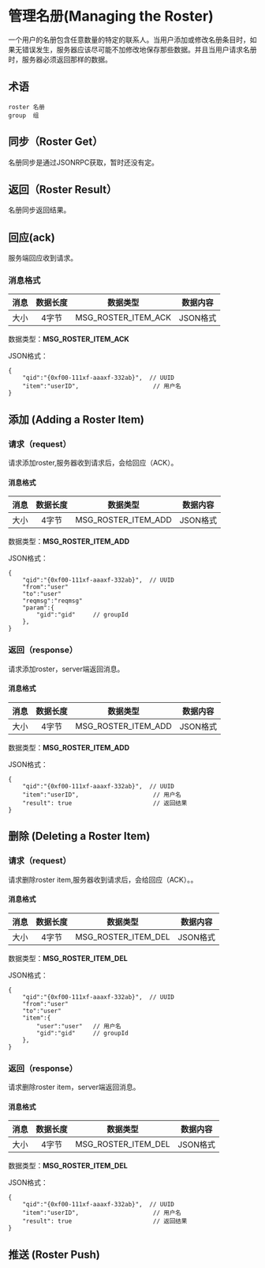 # 管理名册(Managing the Roster)

一个用户的名册包含任意数量的特定的联系人。当用户添加或修改名册条目时，如果无错误发生，服务器应该尽可能不加修改地保存那些数据。并且当用户请求名册时，服务器必须返回那样的数据。
## 术语
	roster 名册
	group  组

## 同步（Roster Get）
名册同步是通过JSONRPC获取，暂时还没有定。

## 返回（Roster Result）
名册同步返回结果。

## 回应(ack)
服务端回应收到请求。

### 消息格式
    
  消息   | 数据长度| 数据类型 | 数据内容    
  |:---: |:----: | :--:      | :------:
  大小    |4字节  | MSG_ROSTER_ITEM_ACK| JSON格式


数据类型：**MSG_ROSTER_ITEM_ACK**
  
  JSON格式：
	     
    {  
        "qid":"{0xf00-111xf-aaaxf-332ab}",  // UUID
        "item":"userID",  					 // 用户名
    }
  

## 添加 (Adding a Roster Item)
### 请求（request）
请求添加roster,服务器收到请求后，会给回应（ACK）。


#### 消息格式
    
  消息   | 数据长度| 数据类型 | 数据内容    
  |:---: |:----: | :--:      | :------:
  大小    |4字节  | MSG_ROSTER_ITEM_ADD| JSON格式


数据类型：**MSG_ROSTER_ITEM_ADD**

JSON格式：
	     
    {  
        "qid":"{0xf00-111xf-aaaxf-332ab}",  // UUID 
        "from":"user"
        "to":"user"
        "reqmsg":"reqmsg"
        "param":{
        	"gid":"gid"		// groupId
        },  					 
    }
    

### 返回（response）

请求添加roster，server端返回消息。
#### 消息格式
    
  消息   | 数据长度| 数据类型 | 数据内容    
  |:---: |:----: | :--:      | :------:
  大小    |4字节  | MSG_ROSTER_ITEM_ADD| JSON格式

数据类型：**MSG_ROSTER_ITEM_ADD**

JSON格式：
	     
    {  
        "qid":"{0xf00-111xf-aaaxf-332ab}",  // UUID 
        "item":"userID",  					 // 用户名
        "result": true					     // 返回结果
    }

## 删除 (Deleting a Roster Item)
### 请求（request）
请求删除roster item,服务器收到请求后，会给回应（ACK）。。

#### 消息格式
    
  消息   | 数据长度| 数据类型 | 数据内容    
  |:---: |:----: | :--:      | :------:
  大小    |4字节  | MSG_ROSTER_ITEM_DEL| JSON格式


数据类型：**MSG_ROSTER_ITEM_DEL**

JSON格式：
	     
    {  
        "qid":"{0xf00-111xf-aaaxf-332ab}",  // UUID 
        "from":"user"
        "to":"user"
        "item":{
        	"user":"user"	// 用户名
        	"gid":"gid"		// groupId
        },    				
    }
    
### 返回（response）

请求删除roster item，server端返回消息。
#### 消息格式
    
  消息   | 数据长度| 数据类型 | 数据内容    
  |:---: |:----: | :--:      | :------:
  大小    |4字节  | MSG_ROSTER_ITEM_DEL| JSON格式

数据类型：**MSG_ROSTER_ITEM_DEL**

JSON格式：
	     
    {  
        "qid":"{0xf00-111xf-aaaxf-332ab}",  // UUID 
        "item":"userID",  					 // 用户名
        "result": true					     // 返回结果
    }


## 推送 (Roster Push)














	
